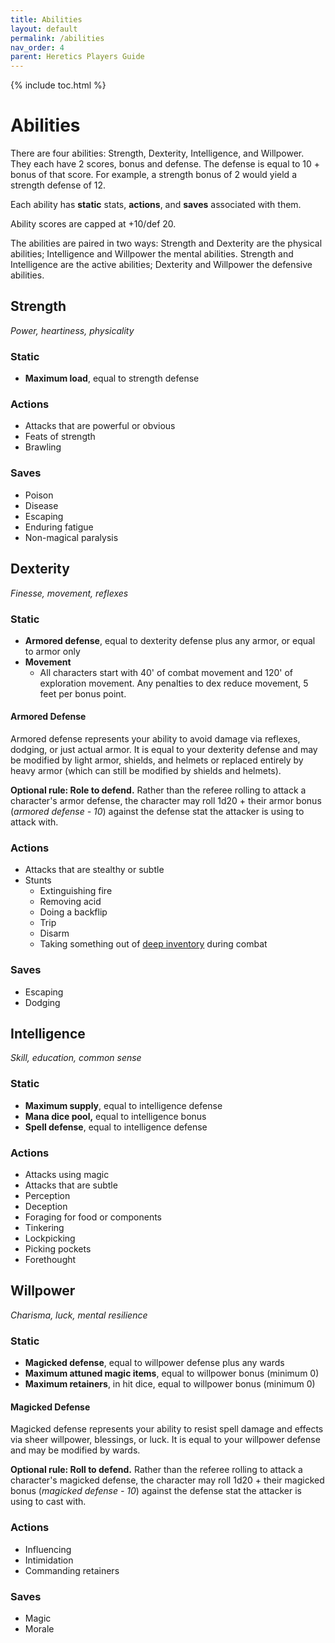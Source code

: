 ```yaml
---
title: Abilities
layout: default
permalink: /abilities
nav_order: 4
parent: Heretics Players Guide
---
```

{% include toc.html %}

# Abilities
There are four abilities: Strength, Dexterity, Intelligence, and Willpower. They each have 2 scores, bonus and defense. The defense is equal to 10 + bonus of that score. For example, a strength bonus of 2 would yield a strength defense of 12.

Each ability has **static** stats, **actions**, and **saves** associated with them. 

Ability scores are capped at +10/def 20.

The abilities are paired in two ways: Strength and Dexterity are the physical abilities; Intelligence and Willpower the mental abilities. Strength and Intelligence are the active abilities; Dexterity and Willpower the defensive abilities. 

## Strength
*Power, heartiness, physicality*

### Static
- **Maximum load**, equal to strength defense

### Actions
- Attacks that are powerful or obvious 
- Feats of strength
- Brawling

### Saves
- Poison
- Disease
- Escaping
- Enduring fatigue
- Non-magical paralysis

## Dexterity
*Finesse, movement, reflexes*

### Static 
- **Armored defense**, equal to dexterity defense plus any armor, or equal to armor only 
- **Movement**
   - All characters start with 40' of combat movement and 120' of exploration movement. Any penalties to dex reduce movement, 5 feet per bonus point.

#### Armored Defense 
Armored defense represents your ability to avoid damage via reflexes, dodging, or just actual armor. It is equal to your dexterity defense and may be modified by light armor, shields, and helmets or replaced entirely by heavy armor (which can still be modified by shields and helmets).

**Optional rule: Role to defend.** Rather than the referee rolling to attack a character's armor defense, the character may roll 1d20 + their armor bonus (*armored defense - 10*) against the defense stat the attacker is using to attack with.

### Actions
- Attacks that are stealthy or subtle
- Stunts
   - Extinguishing fire
   - Removing acid
   - Doing a backflip
   - Trip
   - Disarm
   - Taking something out of [deep inventory](/items#quick-slots-and-deep-slots) during combat

### Saves
- Escaping
- Dodging

## Intelligence
*Skill, education, common sense*

### Static
- **Maximum supply**, equal to intelligence defense 
- **Mana dice pool,** equal to intelligence bonus
- **Spell defense**, equal to intelligence defense 

### Actions
- Attacks using magic
- Attacks that are subtle
- Perception
- Deception
- Foraging for food or components
- Tinkering
- Lockpicking
- Picking pockets
- Forethought

## Willpower
*Charisma, luck, mental resilience*

### Static 
- **Magicked defense**, equal to willpower defense plus any wards
- **Maximum attuned magic items**, equal to willpower bonus (minimum 0)
- **Maximum retainers**, in hit dice, equal to willpower bonus (minimum 0)

#### Magicked Defense
Magicked defense represents your ability to resist spell damage and effects via sheer willpower, blessings, or luck. It is equal to your willpower defense and may be modified by wards.

**Optional rule: Roll to defend.** Rather than the referee rolling to attack a character's magicked defense, the character may roll 1d20 + their magicked bonus (*magicked defense - 10*) against the defense stat the attacker is using to cast with.

### Actions
- Influencing
- Intimidation
- Commanding retainers

### Saves
- Magic
- Morale